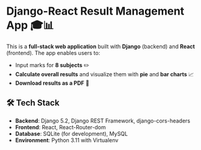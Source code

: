 # Django-React Result Management App 🎓📊

This is a **full-stack web application** built with **Django** (backend) and **React** (frontend). The app enables users to:

- Input marks for **8 subjects** ✏️
- **Calculate overall results** and visualize them with **pie** and **bar charts** 📈
- **Download results as a PDF** 📄

## 🛠 Tech Stack

- **Backend**: Django 5.2, Django REST Framework, django-cors-headers
- **Frontend**: React, React-Router-dom
- **Database**: SQLite (for development), MySQL
- **Environment**: Python 3.11 with Virtualenv
